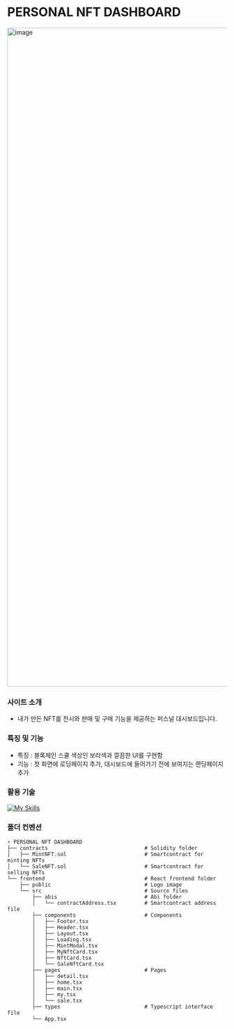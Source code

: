 # PERSONAL NFT DASHBOARD
<img width="1512" alt="image" src="https://github.com/BCS-4/react_project_kangshinhye/assets/122417190/d3db3eb9-6cb7-46cb-a5ff-55719cab7654">

### 사이트 소개
- 내가 만든 NFT를 전시와 판매 및 구매 기능을 제공하는 퍼스널 대시보드입니다.

### 특징 및 기능
- 특징 : 블록체인 스쿨 색상인 보라색과 깔끔한 UI를 구현함
- 기능 : 첫 화면에 로딩페이지 추가, 대시보드에 들어가기 전에 보여지는 랜딩페이지 추가

### 활용 기술
[![My Skills](https://skillicons.dev/icons?i=react,tailwind,ts,solidity&theme=light)](https://skillicons.dev)

### 폴더 컨벤션
```
⚡️ PERSONAL NFT DASHBOARD
├── contracts                               # Solidity folder
│   ├── MintNFT.sol                         # Smartcontract for minting NFTs
│   └── SaleNFT.sol                         # Smartcontract for selling NFTs
└── frontend                                # React frontend folder
    ├── public                              # Logo image
    └── src                                 # Source files
        ├── abis                            # Abi folder
        │   └── contractAddress.tsx         # Smartcontract address file
        ├── components                      # Components
        │   ├── Footer.tsx                
        │   ├── Header.tsx
        │   ├── Layout.tsx
        │   ├── Loading.tsx
        │   ├── MintModal.tsx
        │   ├── MyNftCard.tsx
        │   ├── NftCard.tsx
        │   └── SaleNftCard.tsx
        ├── pages                           # Pages
        │   ├── detail.tsx
        │   ├── home.tsx
        │   ├── main.tsx
        │   ├── my.tsx
        │   └── sale.tsx     
        ├── types                           # Typescript interface file
        └── App.tsx         

```
